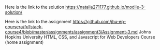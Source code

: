 Here is the link to the solution https://natalia271177.github.io/modile-3-solution/


Here is the link to the assignment https://github.com/jhu-ep-coursera/fullstack-course4/blob/master/assignments/assignment3/Assignment-3.md
Johns Hopkins University
HTML, CSS, and Javascript for Web Developers Course (home assignment)
